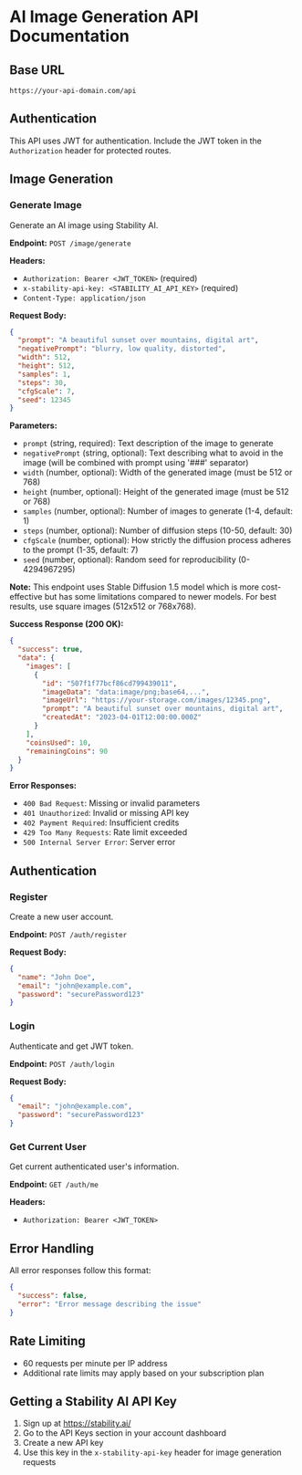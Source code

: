 # AI Image Generation API Documentation

## Base URL
```
https://your-api-domain.com/api
```

## Authentication
This API uses JWT for authentication. Include the JWT token in the `Authorization` header for protected routes.

## Image Generation

### Generate Image
Generate an AI image using Stability AI.

**Endpoint:** `POST /image/generate`

**Headers:**
- `Authorization: Bearer <JWT_TOKEN>` (required)
- `x-stability-api-key: <STABILITY_AI_API_KEY>` (required)
- `Content-Type: application/json`

**Request Body:**
```json
{
  "prompt": "A beautiful sunset over mountains, digital art",
  "negativePrompt": "blurry, low quality, distorted",
  "width": 512,
  "height": 512,
  "samples": 1,
  "steps": 30,
  "cfgScale": 7,
  "seed": 12345
}
```

**Parameters:**
- `prompt` (string, required): Text description of the image to generate
- `negativePrompt` (string, optional): Text describing what to avoid in the image (will be combined with prompt using '###' separator)
- `width` (number, optional): Width of the generated image (must be 512 or 768)
- `height` (number, optional): Height of the generated image (must be 512 or 768)
- `samples` (number, optional): Number of images to generate (1-4, default: 1)
- `steps` (number, optional): Number of diffusion steps (10-50, default: 30)
- `cfgScale` (number, optional): How strictly the diffusion process adheres to the prompt (1-35, default: 7)
- `seed` (number, optional): Random seed for reproducibility (0-4294967295)

**Note:** This endpoint uses Stable Diffusion 1.5 model which is more cost-effective but has some limitations compared to newer models. For best results, use square images (512x512 or 768x768).

**Success Response (200 OK):**
```json
{
  "success": true,
  "data": {
    "images": [
      {
        "id": "507f1f77bcf86cd799439011",
        "imageData": "data:image/png;base64,...",
        "imageUrl": "https://your-storage.com/images/12345.png",
        "prompt": "A beautiful sunset over mountains, digital art",
        "createdAt": "2023-04-01T12:00:00.000Z"
      }
    ],
    "coinsUsed": 10,
    "remainingCoins": 90
  }
}
```

**Error Responses:**
- `400 Bad Request`: Missing or invalid parameters
- `401 Unauthorized`: Invalid or missing API key
- `402 Payment Required`: Insufficient credits
- `429 Too Many Requests`: Rate limit exceeded
- `500 Internal Server Error`: Server error

## Authentication

### Register
Create a new user account.

**Endpoint:** `POST /auth/register`

**Request Body:**
```json
{
  "name": "John Doe",
  "email": "john@example.com",
  "password": "securePassword123"
}
```

### Login
Authenticate and get JWT token.

**Endpoint:** `POST /auth/login`

**Request Body:**
```json
{
  "email": "john@example.com",
  "password": "securePassword123"
}
```

### Get Current User
Get current authenticated user's information.

**Endpoint:** `GET /auth/me`

**Headers:**
- `Authorization: Bearer <JWT_TOKEN>`

## Error Handling
All error responses follow this format:
```json
{
  "success": false,
  "error": "Error message describing the issue"
}
```

## Rate Limiting
- 60 requests per minute per IP address
- Additional rate limits may apply based on your subscription plan

## Getting a Stability AI API Key
1. Sign up at https://stability.ai/
2. Go to the API Keys section in your account dashboard
3. Create a new API key
4. Use this key in the `x-stability-api-key` header for image generation requests
